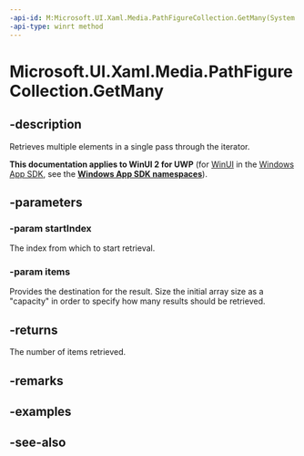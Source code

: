 ```yaml
---
-api-id: M:Microsoft.UI.Xaml.Media.PathFigureCollection.GetMany(System.UInt32,Microsoft.UI.Xaml.Media.PathFigure[])
-api-type: winrt method
---
```


<!-- Method syntax
public uint GetMany(System.UInt32 startIndex, Windows.UI.Xaml.Media.PathFigure[] items)
-->

# Microsoft.UI.Xaml.Media.PathFigureCollection.GetMany

## -description
Retrieves multiple elements in a single pass through the iterator.

**This documentation applies to WinUI 2 for UWP** (for [WinUI](/windows/apps/winui/winui3/) in the [Windows App SDK](/windows/apps/windows-app-sdk/), see the **[Windows App SDK namespaces](/windows/windows-app-sdk/api/winrt/)**).

## -parameters
### -param startIndex
The index from which to start retrieval.

### -param items
Provides the destination for the result. Size the initial array size as a "capacity" in order to specify how many results should be retrieved.

## -returns
The number of items retrieved.

## -remarks

## -examples

## -see-also
